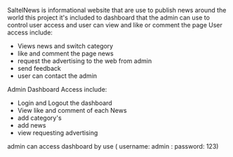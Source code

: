 SaltelNews is informational website that are use to publish news around the world
this project it's included to dashboard that the admin can use to control user access
and user can view and like or comment the page
User access include:
- Views news and switch category
- like and comment the page news
- request the advertising to the web from admin
- send feedback
- user can contact the admin

Admin Dashboard Access include:
- Login and Logout the dashboard
- View like and comment of each News
- add category's
- add news
- view requesting advertising

admin can access dashboard by use ( username: admin : password: 123)
